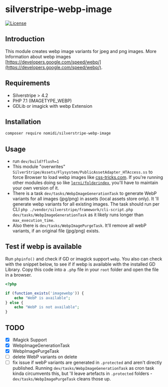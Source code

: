 # silverstripe-webp-image
[![License](https://poser.pugx.org/nomidi/silverstripe-webp-image/license)](https://packagist.org/packages/nomidi/silverstripe-webp-image)


## Introduction
This module creates webp image variants for jpeg and png images. More Information about webp images [https://developers.google.com/speed/webp/](https://developers.google.com/speed/webp/).

## Requirements
- Silverstripe > 4.2
- PHP 7.1 (IMAGETYPE_WEBP)
- GDLib or imagick with webp Extension


## Installation

```sh
composer require nomidi/silverstripe-webp-image
```


## Usage
- run `dev/build?flush=1`
- This module "overwrites" `SilverStripe/Assets/Flysystem/PublicAssetAdapter_HTAccess.ss` to force Browser to load webp images like [css-tricks.com](https://css-tricks.com/using-webp-images/). If you're running other modules doing so like [`lerni/folderindex`](https://github.com/lerni/folderindex), you'll have to maintain your own version of it.
- There is a task `dev/tasks/WebpImageGenerationTask` to generate WebP variants for all images (jpg/png) in assets (local assets store only). It 'll generate webp variants for all existing images. The task should run per CLI `php ./vendor/silverstripe/framework/cli-script.php dev/tasks/WebpImageGenerationTask` as it likely runs longer than `max_execution_time`.
- Also there is `dev/tasks/WebpImagePurgeTask`. It'll remove all webP variants, if an original file (jpg/png) exists.


## Test if webp is available
Run `phpinfo()` and check if GD or imagick support `webp`. You also can check with the snippet below, to see if if webp is available with the installed GD Library. Copy this code into a `.php` file in your `root` folder and open the file in a browser.
```php
<?php

if (function_exists('imagewebp')) {
    echo "WebP is available";
} else {
    echo "WebP is not available";
}
```


## TODO
- [x] IMagick Support
- [x] WebpImageGenerationTask
- [x] WebpImagePurgeTask
- [ ] delete WebP variants on delete
- [ ] fix issue if webP variants are generated in `.protected` and aren't directly published. Running `dev/tasks/WebpImageGenerationTask` as cron task kinda circumvents this, but 'll leave artefacts in `.protected` folders - `dev/tasks/WebpImagePurgeTask` cleans those up.
